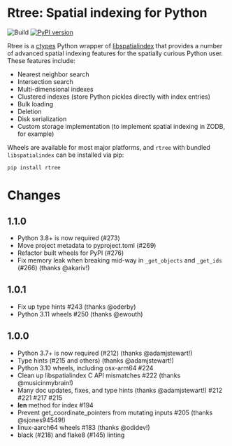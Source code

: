 # Rtree: Spatial indexing for Python

![Build](https://github.com/Toblerity/rtree/workflows/Build/badge.svg)
[![PyPI version](https://badge.fury.io/py/Rtree.svg)](https://badge.fury.io/py/Rtree)


Rtree is a [ctypes](https://docs.python.org/3/library/ctypes.html) Python wrapper of [libspatialindex](https://libspatialindex.org/) that provides a
number of advanced spatial indexing features for the spatially curious Python
user.  These features include:

* Nearest neighbor search
* Intersection search
* Multi-dimensional indexes
* Clustered indexes (store Python pickles directly with index entries)
* Bulk loading
* Deletion
* Disk serialization
* Custom storage implementation (to implement spatial indexing in ZODB, for example)


Wheels are available for most major platforms, and `rtree` with bundled `libspatialindex` can be installed via pip:

```
pip install rtree
```

# Changes

## 1.1.0

* Python 3.8+ is now required (#273)
* Move project metadata to pyproject.toml (#269)
* Refactor built wheels for PyPI (#276)
* Fix memory leak when breaking mid-way in `_get_objects` and `_get_ids` (#266) (thanks @akariv!)

## 1.0.1

* Fix up type hints #243 (thanks @oderby)
* Python 3.11 wheels #250 (thanks @ewouth)

## 1.0.0


* Python 3.7+ is now required (#212) (thanks @adamjstewart!)
* Type hints (#215 and others) (thanks @adamjstewart!)
* Python 3.10 wheels, including osx-arm64 #224
* Clean up libspatialindex C API mismatches #222 (thanks @musicinmybrain!)
* Many doc updates, fixes, and type hints (thanks @adamjstewart!) #212 #221 #217 #215
* __len__ method for index #194
* Prevent get_coordinate_pointers from mutating inputs #205 (thanks @sjones94549!)
* linux-aarch64 wheels #183 (thanks @odidev!)
* black (#218) and flake8 (#145) linting
